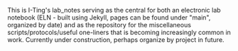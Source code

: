 This is I-Ting's lab_notes serving as the central for both an electronic lab notebook (ELN - built using Jekyll, pages can be found under "main", organized by date) and as the repository for the miscellaneous scripts/protocols/useful one-liners that is becoming increasingly common in work. Currently under construction, perhaps organize by project in future. 

